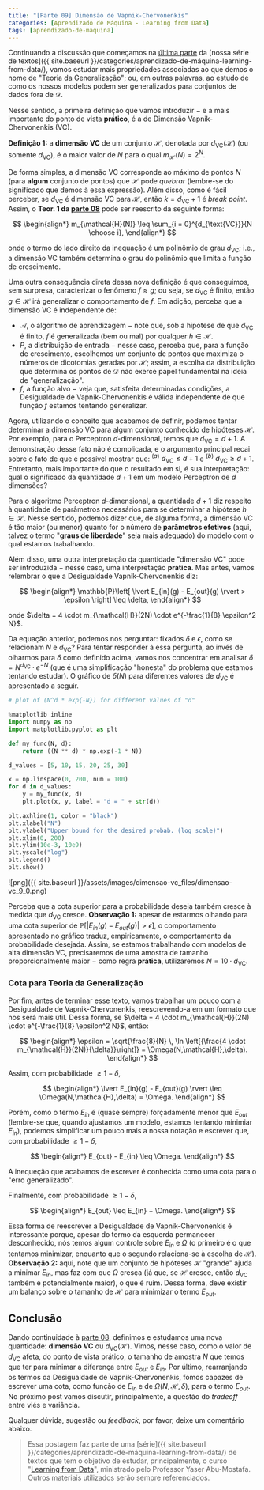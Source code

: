 ```yaml
---
title: "[Parte 09] Dimensão de Vapnik-Chervonenkis"
categories: [Aprendizado de Máquina - Learning from Data]
tags: [aprendizado-de-maquina]
---
```


Continuando a discussão que começamos na [última parte](/teoria-da-generalizacao/) da [nossa série de textos]({{ site.baseurl }}/categories/aprendizado-de-máquina-learning-from-data/), vamos estudar mais propriedades associadas ao que demos o nome de "Teoria da Generalização"; ou, em outras palavras, ao estudo de como os nossos modelos podem ser generalizados para conjuntos de dados fora de $\mathcal{D}$.

Nesse sentido, a primeira definição que vamos introduzir $-$ e a mais importante do ponto de vista **prático**, é a de Dimensão Vapnik-Chervonenkis (VC).

**Definição 1:** a **dimensão VC** de um conjunto $\mathcal{H}$, denotada por $d_{\text{VC}}(\mathcal{H})$ (ou somente $d_{\text{VC}}$), é o maior valor de $N$ para o qual $m_{\mathcal{H}}(N) = 2^N$.

De forma simples, a dimensão VC corresponde ao máximo de pontos $N$ (para **algum** conjunto de pontos) que $\mathcal{H}$ pode *quebrar* (lembre-se do significado que demos à essa expressão). Além disso, como é fácil perceber, se $d_{\text{VC}}$ é dimensão VC para $\mathcal{H}$, então $k = d_{\text{VC}} + 1$ é *break point*. Assim, o **Teor. 1 da [parte 08](/teoria-da-generalizacao/)** pode ser reescrito da seguinte forma:

$$
\begin{align*}
m_{\mathcal{H}(N)} \leq \sum_{i = 0}^{d_{\text{VC}}}{N \choose i},
\end{align*}
$$

onde o termo do lado direito da inequação é um polinômio de grau $d_{\text{VC}}$; i.e., a dimensão VC também determina o grau do polinômio que limita a função de crescimento.

Uma outra consequência direta dessa nova definição é que conseguimos, sem surpresa, caracterizar o fenômeno $f \approx g$; ou seja, se $d_{\text{VC}}$ é finito, então $g \in \mathcal{H}$ irá generalizar o comportamento de $f$. Em adição, perceba que a dimensão VC é independente de: 

- $\mathcal{A}$, o algoritmo de aprendizagem $-$ note que, sob a hipótese de que $d_{\text{VC}}$ é finito, $f$ é generalizada (bem ou mal) por qualquer $h \in \mathcal{H}$.
- $P$, a distribuição de entrada $-$ nesse caso, perceba que, para a função de crescimento, escolhemos um conjunto de pontos que maximiza o números de dicotomias geradas por $\mathcal{H}$; assim, a escolha da distribuição que determina os pontos de $\mathcal{D}$ não exerce papel fundamental na ideia de "generalização".
- $f$, a função alvo $-$ veja que, satisfeita determinadas condições, a Desigualdade de Vapnik-Chervonenkis é válida independente de que função $f$ estamos tentando generalizar.

Agora, utilizando o conceito que acabamos de definir, podemos tentar determinar a dimensão VC para algum conjunto conhecido de hipóteses $\mathcal{H}$. Por exemplo, para o Perceptron $d$-dimensional, temos que $d_{\text{VC}} = d + 1$. A demonstração desse fato não é complicada, e o argumento principal recai sobre o fato de que é possível mostrar que: ${}^{(a)}$ $d_{\text{VC}} \leq d + 1$ e ${}^{(b)}$ $d_{\text{VC}} \geq d + 1$. Entretanto, mais importante do que o resultado em si, é sua interpretação: qual o significado da quantidade $d + 1$ em um modelo Perceptron de $d$ dimensões? 

Para o algoritmo Perceptron $d$-dimensional, a quantidade $d + 1$ diz respeito à quantidade de parâmetros necessários para se determinar a hipótese $h \in \mathcal{H}$. Nesse sentido, podemos dizer que, de alguma forma, a dimensão VC é tão maior (ou menor) quanto for o número de **parâmetros efetivos** (aqui, talvez o termo "**graus de liberdade**" seja mais adequado) do modelo com o qual estamos trabalhando.

Além disso, uma outra interpretação da quantidade "dimensão VC" pode ser introduzida $-$ nesse caso, uma interpretação **prática**. Mas antes, vamos relembrar o que a Desigualdade Vapnik-Chervonenkis diz:

$$
\begin{align*}
\mathbb{P}\left[ \lvert E_{in}(g) - E_{out}(g) \rvert > \epsilon \right] \leq \delta,
\end{align*}
$$

onde $\delta = 4 \cdot m_{\mathcal{H}}(2N) \cdot e^{-\frac{1}{8} \epsilon^2 N}$.

Da equação anterior, podemos nos perguntar: fixados $\delta$ e $\epsilon$, como se relacionam $N$ e $d_{\text{VC}}$? Para tentar responder à essa pergunta, ao invés de olharmos para $\delta$ como definido acima, vamos nos concentrar em analisar $\delta = N^{d_{\text{VC}}} \cdot e^{-N}$ (que é uma simplificação "honesta" do problema que estamos tentando estudar). O gráfico de $\delta(N)$ para diferentes valores de $d_{\text{VC}}$ é apresentado a seguir.


```python
# plot of (N^d * exp{-N}) for different values of "d"

%matplotlib inline
import numpy as np
import matplotlib.pyplot as plt

def my_func(N, d):
    return ((N ** d) * np.exp(-1 * N))

d_values = [5, 10, 15, 20, 25, 30]

x = np.linspace(0, 200, num = 100)
for d in d_values:
    y = my_func(x, d)
    plt.plot(x, y, label = "d = " + str(d))

plt.axhline(1, color = "black")
plt.xlabel("N")
plt.ylabel("Upper bound for the desired probab. (log scale)")
plt.xlim(0, 200)
plt.ylim(10e-3, 10e9)
plt.yscale("log")
plt.legend()
plt.show()
```


![png]({{ site.baseurl }}/assets/images/dimensao-vc_files/dimensao-vc_9_0.png)


Perceba que a cota superior para a probabilidade deseja também cresce à medida que $d_{\text{VC}}$ cresce. **Observação 1:** apesar de estarmos olhando para uma cota superior de $\mathbb{P}\left[ \lvert E_{in}(g) - E_{out}(g) \rvert > \epsilon \right]$, o comportamento apresentado no gráfico traduz, empiricamente, o comportamento da probabilidade desejada. Assim, se estamos trabalhando com modelos de alta dimensão VC, precisaremos de uma amostra de tamanho proporcionalmente maior $-$ como regra **prática**, utilizaremos $N = 10 \cdot d_{\text{VC}}$.

### Cota para Teoria da Generalização

Por fim, antes de terminar esse texto, vamos trabalhar um pouco com a Desigualdade de Vapnik-Chervonenkis, reescrevendo-a em um formato que nos será mais útil. Dessa forma, se $\delta = 4 \cdot m_{\mathcal{H}}(2N) \cdot e^{-\frac{1}{8} \epsilon^2 N}$, então:

$$
\begin{align*}
\epsilon = \sqrt{\frac{8}{N} \, \ln \left[{\frac{4 \cdot m_{\mathcal{H}}(2N)}{\delta}}\right]} = \Omega(N,\mathcal{H},\delta).
\end{align*}
$$

Assim, com probabilidade $\geq 1 - \delta$,

$$
\begin{align*}
\lvert E_{in}(g) - E_{out}(g) \rvert \leq \Omega(N,\mathcal{H},\delta) = \Omega.
\end{align*}
$$

Porém, como o termo $E_{in}$ é (quase sempre) forçadamente menor que $E_{out}$ (lembre-se que, quando ajustamos um modelo, estamos tentando minimiar $E_{in}$), podemos simplificar um pouco mais a nossa notação e escrever que, com probabilidade $\geq 1 - \delta$, 

$$
\begin{align*}
E_{out} - E_{in} \leq \Omega.
\end{align*}
$$

A inequeção que acabamos de escrever é conhecida como uma cota para o "erro generalizado".

Finalmente, com probabilidade $\geq 1 - \delta$, 

$$
\begin{align*}
E_{out} \leq E_{in} + \Omega.
\end{align*}
$$

Essa forma de reescrever a Desigualdade de Vapnik-Chervonenkis é interessante porque, apesar do termo da esquerda permanecer desconhecido, nós temos algum controle sobre $E_{in}$ e $\Omega$ (o primeiro é o que tentamos minimizar, enquanto que o segundo relaciona-se à escolha de $\mathcal{H}$). **Observação 2:** aqui, note que um conjunto de hipóteses $\mathcal{H}$ "grande" ajuda a minimar $E_{in}$, mas faz com que $\Omega$ cresça (já que, se $\mathcal{H}$ cresce, então $d_{\text{VC}}$ também é potencialmente maior), o que é ruim. Dessa forma, deve existir um balanço sobre o tamanho de $\mathcal{H}$ para minimizar o termo $E_{out}$.

## Conclusão

Dando continuidade à [parte 08](/teoria-da-generalizacao/), definimos e estudamos uma nova quantidade: **dimensão VC** ou $d_{\text{VC}}(\mathcal{H})$. Vimos, nesse caso, como o valor de $d_{\text{VC}}$ afeta, do ponto de vista prático, o tamanho de amostra $N$ que temos que ter para minimar a diferença entre $E_{out}$ e $E_{in}$. Por último, rearranjando os termos da Desigualdade de Vapnik-Chervonenkis, fomos capazes de escrever uma cota, como função de $E_{in}$ e de $\Omega(N, \mathcal{H}, \delta)$, para o termo $E_{out}$. No próximo post vamos discutir, principalmente, a questão do *tradeoff* entre viés e variância.

Qualquer dúvida, sugestão ou *feedback*, por favor, deixe um comentário abaixo.

> Essa postagem faz parte de uma [série]({{ site.baseurl }}/categories/aprendizado-de-máquina-learning-from-data/) de textos que tem o objetivo de estudar, principalmente, o curso "[Learning from Data](http://www.work.caltech.edu/telecourse.html)", ministrado pelo Professor Yaser Abu-Mostafa. Outros materiais utilizados serão sempre referenciados.